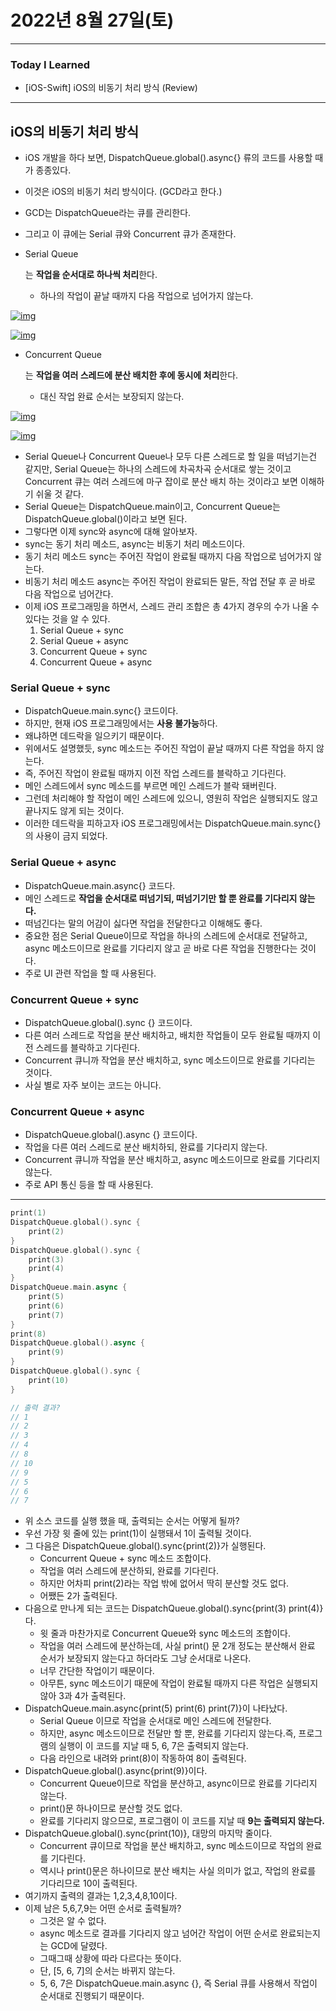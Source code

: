 # 2022년 8월 27일(토)

----

### Today I Learned

- [iOS-Swift] iOS의 비동기 처리 방식 (Review)

----

## iOS의 비동기 처리 방식

- iOS 개발을 하다 보면, DispatchQueue.global().async{} 류의 코드를 사용할 때가 종종있다.

- 이것은 iOS의 비동기 처리 방식이다. (GCD라고 한다.)

- GCD는 DispatchQueue라는 큐를 관리한다.

- 그리고 이 큐에는 Serial 큐와 Concurrent 큐가 존재한다.

- Serial Queue

  는 **작업을 순서대로 하나씩 처리**한다.

  - 하나의 작업이 끝날 때까지 다음 작업으로 넘어가지 않는다.

[![img](https://github.com/myungsun7782/TIL/raw/main/image/serialQueue1.png)](https://github.com/myungsun7782/TIL/blob/main/image/serialQueue1.png)

[![img](https://github.com/myungsun7782/TIL/raw/main/image/serialQueue2.png)](https://github.com/myungsun7782/TIL/blob/main/image/serialQueue2.png)

- Concurrent Queue

  는 **작업을 여러 스레드에 분산 배치한 후에 동시에 처리**한다.

  - 대신 작업 완료 순서는 보장되지 않는다.

[![img](https://github.com/myungsun7782/TIL/raw/main/image/concurrentQueue1.png)](https://github.com/myungsun7782/TIL/blob/main/image/concurrentQueue1.png)

[![img](https://github.com/myungsun7782/TIL/raw/main/image/concurrentQueue2.png)](https://github.com/myungsun7782/TIL/blob/main/image/concurrentQueue2.png)

- Serial Queue나 Concurrent Queue나 모두 다른 스레드로 할 일을 떠넘기는건 같지만, Serial Queue는 하나의 스레드에 차곡차곡 순서대로 쌓는 것이고 Concurrent 큐는 여러 스레드에 마구 잡이로 분산 배치 하는 것이라고 보면 이해하기 쉬울 것 같다.
- Serial Queue는 DispatchQueue.main이고, Concurrent Queue는 DispatchQueue.global()이라고 보면 된다.
- 그렇다면 이제 sync와 async에 대해 알아보자.
- sync는 동기 처리 메소드, async는 비동기 처리 메소드이다.
- 동기 처리 메소드 sync는 주어진 작업이 완료될 때까지 다음 작업으로 넘어가지 않는다.
- 비동기 처리 메소드 async는 주어진 작업이 완료되든 말든, 작업 전달 후 곧 바로 다음 작업으로 넘어간다.
- 이제 iOS 프로그래밍을 하면서, 스레드 관리 조합은 총 4가지 경우의 수가 나올 수 있다는 것을 알 수 있다.
  1. Serial Queue + sync
  2. Serial Queue + async
  3. Concurrent Queue + sync
  4. Concurrent Queue + async



### Serial Queue + sync

- DispatchQueue.main.sync{} 코드이다.
- 하지만, 현재 iOS 프로그래밍에서는 **사용 불가능**하다.
- 왜냐하면 데드락을 일으키기 때문이다.
- 위에서도 설명했듯, sync 메소드는 주어진 작업이 끝날 때까지 다른 작업을 하지 않는다.
- 즉, 주어진 작업이 완료될 때까지 이전 작업 스레드를 블락하고 기다린다.
- 메인 스레드에서 sync 메소드를 부르면 메인 스레드가 블락 돼버린다.
- 그런데 처리해야 할 작업이 메인 스레드에 있으니, 영원히 작업은 실행되지도 않고 끝나지도 않게 되는 것이다.
- 이러한 데드락을 피하고자 iOS 프로그래밍에서는 DispatchQueue.main.sync{}의 사용이 금지 되었다.

### Serial Queue + async

- DispatchQueue.main.async{} 코드다.
- 메인 스레드로 **작업을 순서대로 떠넘기되, 떠넘기기만 할 뿐 완료를 기다리지 않는다.**
- 떠넘긴다는 말의 어감이 싫다면 작업을 전달한다고 이해해도 좋다.
- 중요한 점은 Serial Queue이므로 작업을 하나의 스레드에 순서대로 전달하고, async 메소드이므로 완료를 기다리지 않고 곧 바로 다른 작업을 진행한다는 것이다.
- 주로 UI 관련 작업을 할 때 사용된다.

### Concurrent Queue + sync

- DispatchQueue.global().sync {} 코드이다.
- 다른 여러 스레드로 작업을 분산 배치하고, 배치한 작업들이 모두 완료될 때까지 이전 스레드를 블락하고 기다린다.
- Concurrent 큐니까 작업을 분산 배치하고, sync 메소드이므로 완료를 기다리는 것이다.
- 사실 별로 자주 보이는 코드는 아니다.

### Concurrent Queue + async

- DispatchQueue.global().async {} 코드이다.
- 작업을 다른 여러 스레드로 분산 배치하되, 완료를 기다리지 않는다.
- Concurrent 큐니까 작업을 분산 배치하고, async 메소드이므로 완료를 기다리지 않는다.
- 주로 API 통신 등을 할 때 사용된다.

------

```swift
print(1)
DispatchQueue.global().sync {
    print(2)
}
DispatchQueue.global().sync {
    print(3)
    print(4)
}
DispatchQueue.main.async {
    print(5)
    print(6)
    print(7)
}
print(8)
DispatchQueue.global().async {
    print(9)
}
DispatchQueue.global().sync {
    print(10)
}

// 출력 결과?
// 1
// 2
// 3
// 4
// 8
// 10 
// 9
// 5 
// 6 
// 7
```

- 위 소스 코드를 실행 했을 때, 출력되는 순서는 어떻게 될까?
- 우선 가장 윗 줄에 있는 print(1)이 실행돼서 1이 출력될 것이다.
- 그 다음은 DispatchQueue.global().sync{print(2)}가 실행된다.
  - Concurrent Queue + sync 메소드 조합이다.
  - 작업을 여러 스레드에 분산하되, 완료를 기다린다.
  - 하지만 어차피 print(2)라는 작업 밖에 없어서 딱히 분산할 것도 없다.
  - 어쨌든 2가 출력된다.
- 다음으로 만나게 되는 코드는 DispatchQueue.global().sync{print(3) print(4)}다.
  - 윗 줄과 마찬가지로 Concurrent Queue와 sync 메소드의 조합이다.
  - 작업을 여러 스레드에 분산하는데, 사실 print() 문 2개 정도는 분산해서 완료 순서가 보장되지 않는다고 하더라도 그냥 순서대로 나온다.
  - 너무 간단한 작업이기 때문이다.
  - 아무튼, sync 메소드이기 때문에 작업이 완료될 때까지 다른 작업은 실행되지 않아 3과 4가 출력된다.
- DispatchQueue.main.async{print(5) print(6) print(7)}이 나타났다.
  - Serial Queue 이므로 작업을 순서대로 메인 스레드에 전달한다.
  - 하지만, async 메소드이므로 전달만 할 뿐, 완료를 기다리지 않는다.즉, 프로그램의 실행이 이 코드를 지날 때 5, 6, 7은 출력되지 않는다.
  - 다음 라인으로 내려와 print(8)이 작동하여 8이 출력된다.
- DispatchQueue.global().async{print(9)}이다.
  - Concurrent Queue이므로 작업을 분산하고, async이므로 완료를 기다리지 않는다.
  - print()문 하나이므로 분산할 것도 없다.
  - 완료를 기다리지 않으므로, 프로그램이 이 코드를 지날 때 **9는 출력되지 않는다.**
- DispatchQueue.global().sync{print(10)}, 대망의 마지막 줄이다.
  - Concurrent 큐이므로 작업을 분산 배치하고, sync 메소드이므로 작업의 완료를 기다린다.
  - 역시나 print()문은 하나이므로 분산 배치는 사실 의미가 없고, 작업의 완료를 기다리므로 10이 출력된다.
- 여기까지 출력의 결과는 1,2,3,4,8,10이다.
- 이제 남은 5,6,7,9는 어떤 순서로 출력될까?
  - 그것은 알 수 없다.
  - async 메소드로 결과를 기다리지 않고 넘어간 작업이 어떤 순서로 완료되는지는 GCD에 달렸다.
  - 그때그때 상황에 따라 다르다는 뜻이다.
  - 단, [5, 6, 7]의 순서는 바뀌지 않는다.
  - 5, 6, 7은 DispatchQueue.main.async {}, 즉 Serial 큐를 사용해서 작업이 순서대로 진행되기 때문이다.